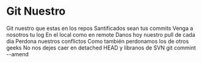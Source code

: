 # Git Nuestro

Git nuestro que estas en los repos
Santificados sean tus commits
Venga a nosotros tu log
En el local como en remote
Danos hoy nuestro pull de cada dia
Perdona nuestros conflictos
Como también perdonamos los de otros geeks
No nos dejes caer en detached HEAD
y libranos de SVN
git commint --amend